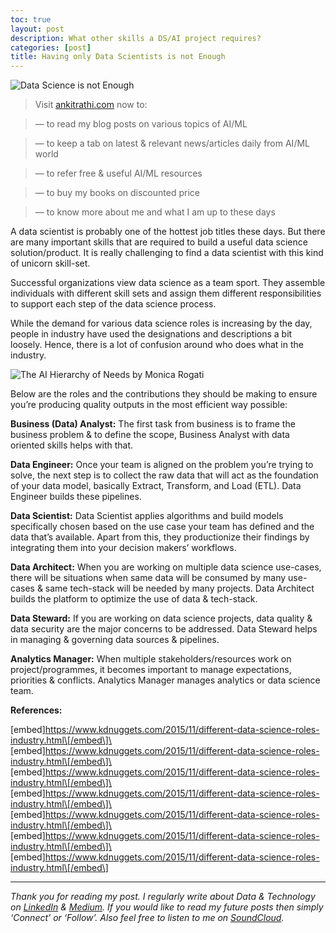 ```yaml
---
toc: true
layout: post
description: What other skills a DS/AI project requires?
categories: [post]
title: Having only Data Scientists is not Enough
---
```


![Data Science is not Enough](https://cdn-images-1.medium.com/max/1200/1*XfCQHlYTiQhHacu1Vswnew.jpeg)

> Visit [ankitrathi.com](http://ankitrathi.com/) now to:

> — to read my blog posts on various topics of AI/ML

> — to keep a tab on latest & relevant news/articles daily from AI/ML world

> — to refer free & useful AI/ML resources

> — to buy my books on discounted price

> — to know more about me and what I am up to these days

A data scientist is probably one of the hottest job titles these days. But there are many important skills that are required to build a useful data science solution/product. It is really challenging to find a data scientist with this kind of unicorn skill-set.

Successful organizations view data science as a team sport. They assemble individuals with different skill sets and assign them different responsibilities to support each step of the data science process.

While the demand for various data science roles is increasing by the day, people in industry have used the designations and descriptions a bit loosely. Hence, there is a lot of confusion around who does what in the industry.

![The AI Hierarchy of Needs by [Monica Rogati](https://hackernoon.com/@mrogati?source=post_header_lockup)](https://cdn-images-1.medium.com/max/800/1*7IMev5xslc9FLxr9hHhpFw.png)

Below are the roles and the contributions they should be making to ensure you’re producing quality outputs in the most efficient way possible:

**Business (Data) Analyst:** The first task from business is to frame the business problem & to define the scope, Business Analyst with data oriented skills helps with that.

**Data Engineer:** Once your team is aligned on the problem you’re trying to solve, the next step is to collect the raw data that will act as the foundation of your data model, basically Extract, Transform, and Load (ETL). Data Engineer builds these pipelines.

**Data Scientist:** Data Scientist applies algorithms and build models specifically chosen based on the use case your team has defined and the data that’s available. Apart from this, they productionize their findings by integrating them into your decision makers’ workflows.

**Data Architect:** When you are working on multiple data science use-cases, there will be situations when same data will be consumed by many use-cases & same tech-stack will be needed by many projects. Data Architect builds the platform to optimize the use of data & tech-stack.

**Data Steward:** If you are working on data science projects, data quality & data security are the major concerns to be addressed. Data Steward helps in managing & governing data sources & pipelines.

**Analytics Manager:** When multiple stakeholders/resources work on project/programmes, it becomes important to manage expectations, priorities & conflicts. Analytics Manager manages analytics or data science team.

**References:**

\[embed\]https://www.kdnuggets.com/2015/11/different-data-science-roles-industry.html\[/embed\]\
\[embed\]https://www.kdnuggets.com/2015/11/different-data-science-roles-industry.html\[/embed\]\
\[embed\]https://www.kdnuggets.com/2015/11/different-data-science-roles-industry.html\[/embed\]\
\[embed\]https://www.kdnuggets.com/2015/11/different-data-science-roles-industry.html\[/embed\]\
\[embed\]https://www.kdnuggets.com/2015/11/different-data-science-roles-industry.html\[/embed\]\
\[embed\]https://www.kdnuggets.com/2015/11/different-data-science-roles-industry.html\[/embed\]\
\[embed\]https://www.kdnuggets.com/2015/11/different-data-science-roles-industry.html\[/embed\]

------------------------------------------------------------------------

*Thank you for reading my post. I regularly write about Data & Technology on* [*LinkedIn*](https://www.linkedin.com/today/posts/ankitrathi) *&* [*Medium*](https://medium.com/@rathi.ankit)*. If you would like to read my future posts then simply ‘Connect’ or ‘Follow’. Also feel free to listen to me on* [*SoundCloud*](https://soundcloud.com/ankitrathi)*.*
